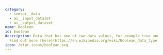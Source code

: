 ```yaml
---
category: 
  - sensor__data
  - ai__input_dataset
  - ai__output_dataset
name: Boolean
id: boolean
description: Data that has one of two data values, for example true and false.
  Find out more [here](https://en.wikipedia.org/wiki/Boolean_data_type)
icon: /dtpr-icons/boolean.svg
---
```

